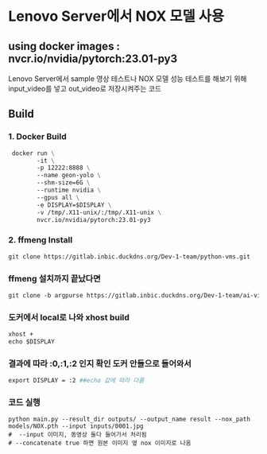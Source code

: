 # Lenovo Server에서 NOX 모델 사용
## using docker images : nvcr.io/nvidia/pytorch:23.01-py3
Lenovo Server에서 sample 영상 테스트나 NOX 모델 성능 테스트를 해보기 위해 input_video를 넣고 out_video로 저장시켜주는 코드

## Build

### 1. Docker Build
```Dockerfile
 docker run \
        -it \
        -p 12222:8888 \
        --name geon-yolo \
        --shm-size=6G \
        --runtime nvidia \
        --gpus all \
        -e DISPLAY=$DISPLAY \
        -v /tmp/.X11-unix/:/tmp/.X11-unix \
        nvcr.io/nvidia/pytorch:23.01-py3
```

### 2. ffmeng Install
```Dockerfile
git clone https://gitlab.inbic.duckdns.org/Dev-1-team/python-vms.git
```
### ffmeng 설치까지 끝났다면 
```Dockerfile
git clone -b argpurse https://gitlab.inbic.duckdns.org/Dev-1-team/ai-video-converter.git
```
### 도커에서 local로 나와 xhost build
```Dockerfile
xhost +
echo $DISPLAY
```
### 결과에 따라  :0,:1,:2 인지 확인 도커 안들으로 들어와서 
```Dockerfile
export DISPLAY = :2 ##echo 값에 따라 다름
```
### 코드 실행
```
python main.py --result_dir outputs/ --output_name result --nox_path models/NOX.pth --input inputs/0001.jpg 
#  --input 이미지, 동영상 둘다 들어가서 처리됨
# --concatenate true 하면 원본 이미지 옆 nox 이미지로 나옴
```

